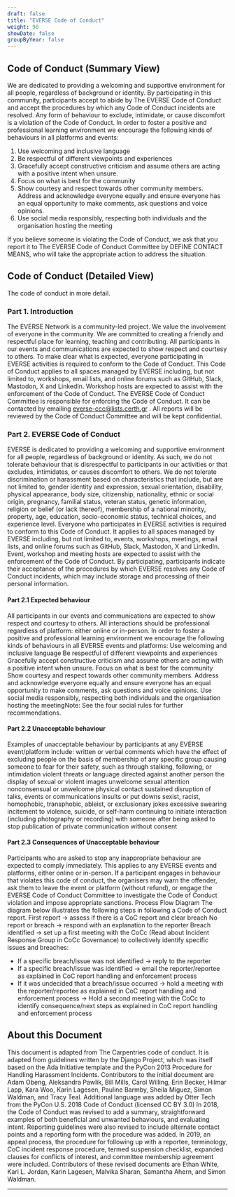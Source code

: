 ```yaml
---
draft: false
title: "EVERSE Code of Conduct"
weight: 90
showDate: false
groupByYear: false
---
```


## Code of Conduct (Summary View)

We are dedicated to providing a welcoming and supportive environment for all people, regardless of background or identity. By participating in this community, participants accept to abide by The EVERSE Code of Conduct and accept the procedures by which any Code of Conduct incidents are resolved. Any form of behaviour to exclude, intimidate, or cause discomfort is a violation of the Code of Conduct. In order to foster a positive and professional learning environment we encourage the following kinds of behaviours in all platforms and events:

1. Use welcoming and inclusive language
2. Be respectful of different viewpoints and experiences
3. Gracefully accept constructive criticism and assume others are acting with a positive intent when unsure. 
4. Focus on what is best for the community
5. Show courtesy and respect towards other community members. Address and acknowledge everyone equally and ensure everyone has an equal opportunity to make comments, ask questions and voice opinions.
6. Use social media responsibly, respecting both individuals and the organisation hosting the meeting

If you believe someone is violating the Code of Conduct, we ask that you report it to The EVERSE Code of Conduct Committee by DEFINE CONTACT MEANS, who will take the appropriate action to address the situation.

## Code of Conduct (Detailed View)

The code of conduct in more detail.

### Part 1. Introduction

The EVERSE Network is a community-led project. We value the involvement of everyone in the community. We are committed to creating a friendly and respectful place for learning, teaching and contributing. All participants in our events and communications are expected to show respect and courtesy to others.
To make clear what is expected, everyone participating in EVERSE activities is required to conform to the Code of Conduct. This Code of Conduct applies to all spaces managed by EVERSE including, but not limited to, workshops, email lists, and online forums such as GitHub, Slack, Mastodon, X and LinkedIn. Workshop hosts are expected to assist with the enforcement of the Code of Conduct.
The EVERSE Code of Conduct Committee is responsible for enforcing the Code of Conduct. It can be contacted by emailing everse-ccc@lists.certh.gr . All reports will be reviewed by the Code of Conduct Committee and will be kept confidential.

### Part 2. EVERSE Code of Conduct

EVERSE is dedicated to providing a welcoming and supportive environment for all people, regardless of background or identity. As such, we do not tolerate behaviour that is disrespectful to participants in our activities or that excludes, intimidates, or causes discomfort to others. We do not tolerate discrimination or harassment based on characteristics that include, but are not limited to, gender identity and expression, sexual orientation, disability, physical appearance, body size, citizenship, nationality, ethnic or social origin, pregnancy, familial status, veteran status, genetic information, religion or belief (or lack thereof), membership of a national minority, property, age, education, socio-economic status, technical choices, and experience level.
Everyone who participates in EVERSE activities is required to conform to this Code of Conduct. It applies to all spaces managed by EVERSE including, but not limited to, events, workshops, meetings, email lists, and online forums such as GitHub, Slack, Mastodon,  X and LinkedIn. Event, workshop and meeting hosts are expected to assist with the enforcement of the Code of Conduct. By participating, participants indicate their acceptance of the procedures by which EVERSE resolves any Code of Conduct incidents, which may include storage and processing of their personal information.

#### Part 2.1 Expected behaviour

All participants in our events and communications are expected to show respect and courtesy to others. All interactions should be professional regardless of platform: either online or in-person. In order to foster a positive and professional learning environment we encourage the following kinds of behaviours in all EVERSE events and platforms:
Use welcoming and inclusive language
Be respectful of different viewpoints and experiences
Gracefully accept constructive criticism and assume others are acting with a positive intent when unsure. 
Focus on what is best for the community
Show courtesy and respect towards other community members. Address and acknowledge everyone equally and ensure everyone has an equal opportunity to make comments, ask questions and voice opinions.
Use social media responsibly, respecting both individuals and the organisation hosting the meetingNote: See the four social rules for further recommendations.

#### Part 2.2 Unacceptable behaviour

Examples of unacceptable behaviour by participants at any EVERSE event/platform include:
written or verbal comments which have the effect of excluding people on the basis of membership of any specific group
causing someone to fear for their safety, such as through stalking, following, or intimidation
violent threats or language directed against another person
the display of sexual or violent images
unwelcome sexual attention
nonconsensual or unwelcome physical contact
sustained disruption of talks, events or communications
insults or put downs
sexist, racist, homophobic, transphobic, ableist, or exclusionary jokes
excessive swearing
incitement to violence, suicide, or self-harm
continuing to initiate interaction (including photography or recording) with someone after being asked to stop
publication of private communication without consent

#### Part 2.3 Consequences of Unacceptable behaviour

Participants who are asked to stop any inappropriate behaviour are expected to comply immediately. This applies to any EVERSE events and platforms, either online or in-person. If a participant engages in behaviour that violates this code of conduct, the organisers may warn the offender, ask them to leave the event or platform (without refund), or engage the EVERSE Code of Conduct Committee to investigate the Code of Conduct violation and impose appropriate sanctions.
Process Flow Diagram
The diagram below illustrates the following steps in following a Code of Conduct report.
First report -> assess if there is a CoC report and clear breach
No report or breach -> respond with an explanation to the reporter
Breach identified -> set up a first meeting with the CoCc (Read about Incident Response Group in CoCc Governance) to collectively identify specific issues and breaches:

* If a specific breach/issue was not identified -> reply to the reporter
* If a specific breach/issue was identified -> email the reporter/reportee as explained in CoC report handling and enforcement process
* If it was undecided that a breach/issue occurred -> hold a meeting with the reporter/reportee as explained in CoC report handling and enforcement process -> Hold a second meeting with the CoCc to identify consequence/next steps as explained in CoC report handling and enforcement process

## About this Document

<div class="text-sm">
This document is adapted from The Carpentries code of conduct. It is adapted from guidelines written by the Django Project, which was itself based on the Ada Initiative template and the PyCon 2013 Procedure for Handling Harassment Incidents. Contributors to the initial document are Adam Obeng, Aleksandra Pawlik, Bill Mills, Carol Willing, Erin Becker, Hilmar Lapp, Kara Woo, Karin Lagesen, Pauline Barmby, Sheila Miguez, Simon Waldman, and Tracy Teal. Additional language was added by Otter Tech from the PyCon U.S. 2018 Code of Conduct (licensed CC BY 3.0) In 2018, the Code of Conduct was revised to add a summary, straightforward examples of both beneficial and unwanted behaviours, and evaluating intent. Reporting guidelines were also revised to include alternate contact points and a reporting form with the procedure was added. In 2019, an appeal process, the procedure for following up with a reportee, terminology, CoC incident response procedure, termed suspension checklist, expanded clauses for conflicts of interest, and committee membership agreement were included. Contributors of these revised documents are Ethan White, Kari L. Jordan, Karin Lagesen, Malvika Sharan, Samantha Ahern, and Simon Waldman.
</div>

---
